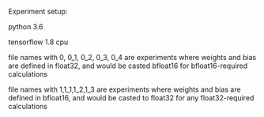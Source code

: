 Experiment setup:

python 3.6

tensorflow 1.8 cpu


file names with 0, 0_1, 0_2, 0_3, 0_4 are experiments where weights and bias are defined in float32, and would be casted bfloat16 for bfloat16-required calculations

file names with 1,1_1,1_2,1_3 are experiments where weights and bias are defined in bfloat16, and
would be casted to float32 for any float32-required calculations


